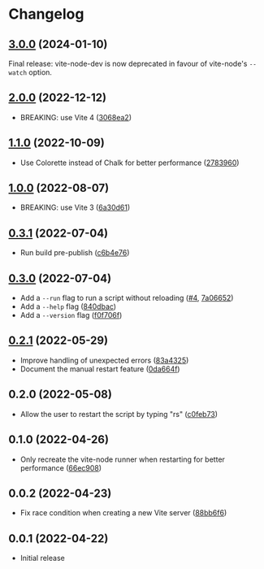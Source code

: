 # Changelog

## [3.0.0](https://github.com/hugo-t-b/vite-node-dev/releases/tag/v2.0.0) (2024-01-10)
Final release: vite-node-dev is now deprecated in favour of vite-node's `--watch` option.

## [2.0.0](https://github.com/hugo-t-b/vite-node-dev/releases/tag/v2.0.0) (2022-12-12)
* BREAKING: use Vite 4 ([3068ea2](https://github.com/hugo-t-b/vite-node-dev/commit/3068ea29d5571e386e904c8c075cff87578af9f3))

## [1.1.0](https://github.com/hugo-t-b/vite-node-dev/releases/tag/v1.1.0) (2022-10-09)
* Use Colorette instead of Chalk for better performance ([2783960](https://github.com/hugo-t-b/vite-node-dev/commit/278396021ef0f4d809e8ea5c32b9729ee54536e7))

## [1.0.0](https://github.com/hugo-t-b/vite-node-dev/releases/tag/v1.0.0) (2022-08-07)
* BREAKING: use Vite 3 ([6a30d61](https://github.com/hugo-t-b/vite-node-dev/commit/6a30d61ba5e4d1ad13ffbdda62e660ecca5e5baa))

## [0.3.1](https://github.com/hugo-t-b/vite-node-dev/releases/tag/v0.3.1) (2022-07-04)
* Run build pre-publish ([c6b4e76](https://github.com/hugo-t-b/vite-node-dev/commit/c6b4e7664d86b85efa3dad0d01a21a72169c1181))

## [0.3.0](https://github.com/hugo-t-b/vite-node-dev/releases/tag/v0.3.0) (2022-07-04)
* Add a `--run` flag to run a script without reloading ([#4](https://github.com/hugo-t-b/vite-node-dev/pull/4), [7a06652](https://github.com/hugo-t-b/vite-node-dev/commit/7a06652f735c09741cdca143ab14f0be2e0d826e))
* Add a `--help` flag ([840dbac](https://github.com/hugo-t-b/vite-node-dev/commit/840dbac31d3a121b1936c30b92fb32001824fd7b))
* Add a `--version` flag ([f0f706f](https://github.com/hugo-t-b/vite-node-dev/commit/f0f706f8a6409a84c88c4b3f42eb7b918984db5b))

## [0.2.1](https://github.com/hugo-t-b/vite-node-dev/releases/tag/v0.2.1) (2022-05-29)
* Improve handling of unexpected errors ([83a4325](https://github.com/hugo-t-b/vite-node-dev/commit/83a43253a117aa21de5f38b5833ed72e51e84f4d))
* Document the manual restart feature ([0da664f](https://github.com/hugo-t-b/vite-node-dev/commit/0da664ff729a8b246e6a294c62c05baf63ae861b))

## 0.2.0 (2022-05-08)
* Allow the user to restart the script by typing "rs" ([c0feb73](https://github.com/hugo-t-b/vite-node-dev/commit/c0feb736d6735a5773f6600262c49de3c8c4cc77))

## 0.1.0 (2022-04-26)
* Only recreate the vite-node runner when restarting for better performance ([66ec908](https://github.com/hugo-t-b/vite-node-dev/commit/66ec908785048ceaae1b24651fba6cae090dcdcd))

## 0.0.2 (2022-04-23)
* Fix race condition when creating a new Vite server ([88bb6f6](https://github.com/hugo-t-b/vite-node-dev/commit/88bb6f6c93675bbf48986c3d2f1a856177265816))

## 0.0.1 (2022-04-22)
* Initial release
